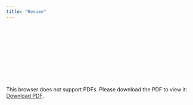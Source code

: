 ```yaml
---
title: "Resume"
---
```


<object data="https://drive.google.com/file/d/1h5tgCYdc4U5TrDaK2lxQlQCS9CrMsCJL/view?usp=sharing" type="application/pdf" width="700px" height="700px">
    <embed src="https://drive.google.com/file/d/1h5tgCYdc4U5TrDaK2lxQlQCS9CrMsCJL/view?usp=sharing">
        <p>This browser does not support PDFs. Please download the PDF to view it: <a href="https://drive.google.com/file/d/1h5tgCYdc4U5TrDaK2lxQlQCS9CrMsCJL/view?usp=sharing">Download PDF</a>.</p>
    </embed>
</object>